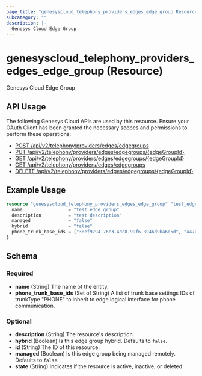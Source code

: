 ```yaml
---
page_title: "genesyscloud_telephony_providers_edges_edge_group Resource - terraform-provider-genesyscloud"
subcategory: ""
description: |-
  Genesys Cloud Edge Group
---
```

# genesyscloud_telephony_providers_edges_edge_group (Resource)

Genesys Cloud Edge Group

## API Usage
The following Genesys Cloud APIs are used by this resource. Ensure your OAuth Client has been granted the necessary scopes and permissions to perform these operations:

* [POST /api/v2/telephony/providers/edges/edgegroups](https://developer.genesys.cloud/api/rest/v2/telephonyprovidersedge/#post-api-v2-telephony-providers-edges-edgegroups)
* [PUT /api/v2/telephony/providers/edges/edgegroups/{edgeGroupId}](https://developer.genesys.cloud/api/rest/v2/telephonyprovidersedge/#put-api-v2-telephony-providers-edges-edgegroups--edgeGroupId-)
* [GET /api/v2/telephony/providers/edges/edgegroups/{edgeGroupId}](https://developer.genesys.cloud/api/rest/v2/telephonyprovidersedge/#get-api-v2-telephony-providers-edges-edgegroups--edgeGroupId-)
* [GET /api/v2/telephony/providers/edges/edgegroups](https://developer.genesys.cloud/api/rest/v2/telephonyprovidersedge/#get-api-v2-telephony-providers-edges-edgegroups)
* [DELETE /api/v2/telephony/providers/edges/edgegroups/{edgeGroupId}](https://developer.genesys.cloud/api/rest/v2/telephonyprovidersedge/#delete-api-v2-telephony-providers-edges-edgegroups--edgeGroupId-)

## Example Usage

```terraform
resource "genesyscloud_telephony_providers_edges_edge_group" "test_edge_group" {
  name                 = "test edge group"
  description          = "test description"
  managed              = "false"
  hybrid               = "false"
  phone_trunk_base_ids = ["38ef9294-76c3-4dc8-99f6-3946d9ba6e5d", "a47aa6af-e111-47ac-91d8-3ebbf5d00579"]
}
```

<!-- schema generated by tfplugindocs -->
## Schema

### Required

- **name** (String) The name of the entity.
- **phone_trunk_base_ids** (Set of String) A list of trunk base settings IDs of trunkType "PHONE" to inherit to edge logical interface for phone communication.

### Optional

- **description** (String) The resource's description.
- **hybrid** (Boolean) Is this edge group hybrid. Defaults to `false`.
- **id** (String) The ID of this resource.
- **managed** (Boolean) Is this edge group being managed remotely. Defaults to `false`.
- **state** (String) Indicates if the resource is active, inactive, or deleted.

